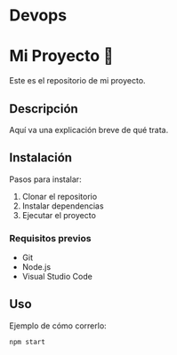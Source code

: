 # Devops

# Mi Proyecto 🚀
Este es el repositorio de mi proyecto.

## Descripción
Aquí va una explicación breve de qué trata.

## Instalación
Pasos para instalar:

1. Clonar el repositorio
2. Instalar dependencias
3. Ejecutar el proyecto

### Requisitos previos
- Git
- Node.js
- Visual Studio Code

## Uso
Ejemplo de cómo correrlo:

```bash
npm start
